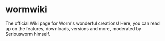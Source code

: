 # wormwiki
The official Wiki page for Worm's wonderful creations! Here, you can read up on the features, downloads, versions and more, moderated by Seriousworm himself.
